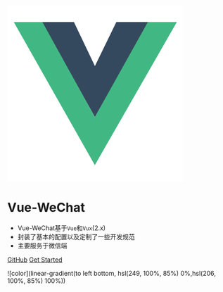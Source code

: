 ![logo](images/vue.svg)

# Vue-WeChat


- Vue-WeChat基于`Vue`和`Vux`(2.x)
- 封装了基本的配置以及定制了一些开发规范
- 主要服务于微信端


[GitHub](https://github.com/ww569705519/vue-wechat)
[Get Started](/introduce/introduce.md)

<!-- 背景色 -->
![color](linear-gradient(to left bottom, hsl(249, 100%, 85%) 0%,hsl(206, 100%, 85%) 100%))